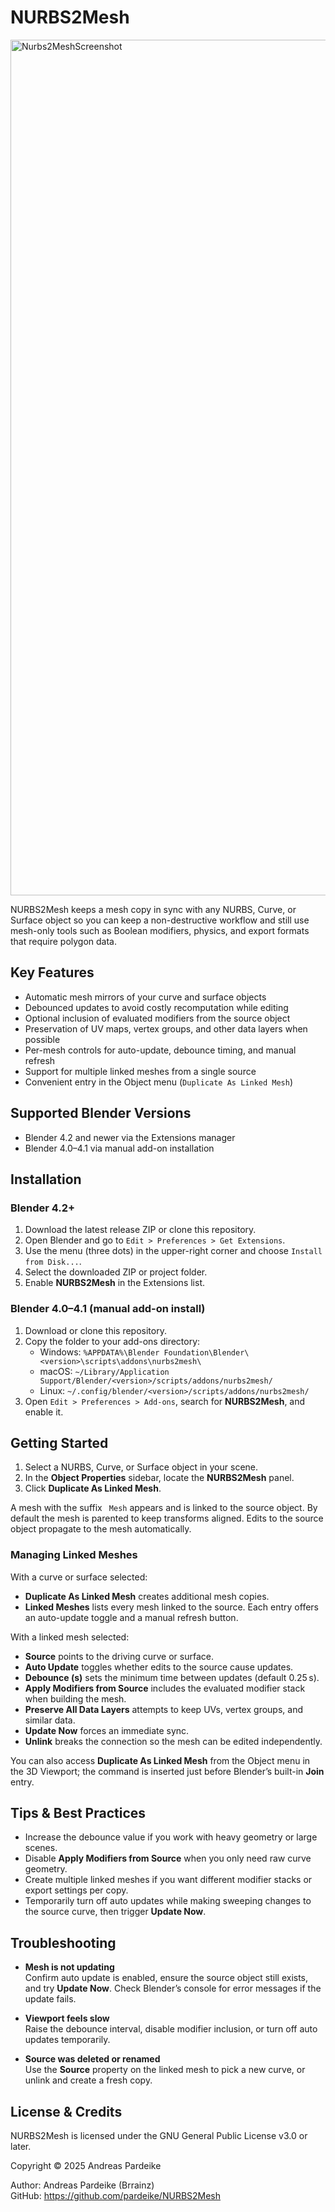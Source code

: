 # NURBS2Mesh

<img width="2434" height="1369" alt="Nurbs2MeshScreenshot" src="https://github.com/user-attachments/assets/62fb45ae-e11d-4b27-a256-1e4a4d998539" />

NURBS2Mesh keeps a mesh copy in sync with any NURBS, Curve, or Surface object so you can keep a non-destructive workflow and still use mesh-only tools such as Boolean modifiers, physics, and export formats that require polygon data.

## Key Features

- Automatic mesh mirrors of your curve and surface objects
- Debounced updates to avoid costly recomputation while editing
- Optional inclusion of evaluated modifiers from the source object
- Preservation of UV maps, vertex groups, and other data layers when possible
- Per-mesh controls for auto-update, debounce timing, and manual refresh
- Support for multiple linked meshes from a single source
- Convenient entry in the Object menu (`Duplicate As Linked Mesh`)

## Supported Blender Versions

- Blender 4.2 and newer via the Extensions manager
- Blender 4.0–4.1 via manual add-on installation

## Installation

### Blender 4.2+

1. Download the latest release ZIP or clone this repository.
2. Open Blender and go to `Edit > Preferences > Get Extensions`.
3. Use the menu (three dots) in the upper-right corner and choose `Install from Disk...`.
4. Select the downloaded ZIP or project folder.
5. Enable **NURBS2Mesh** in the Extensions list.

### Blender 4.0–4.1 (manual add-on install)

1. Download or clone this repository.
2. Copy the folder to your add-ons directory:
   - Windows: `%APPDATA%\Blender Foundation\Blender\<version>\scripts\addons\nurbs2mesh\`
   - macOS: `~/Library/Application Support/Blender/<version>/scripts/addons/nurbs2mesh/`
   - Linux: `~/.config/blender/<version>/scripts/addons/nurbs2mesh/`
3. Open `Edit > Preferences > Add-ons`, search for **NURBS2Mesh**, and enable it.

## Getting Started

1. Select a NURBS, Curve, or Surface object in your scene.
2. In the **Object Properties** sidebar, locate the **NURBS2Mesh** panel.
3. Click **Duplicate As Linked Mesh**.

A mesh with the suffix ` Mesh` appears and is linked to the source object. By default the mesh is parented to keep transforms aligned. Edits to the source object propagate to the mesh automatically.

### Managing Linked Meshes

With a curve or surface selected:
- **Duplicate As Linked Mesh** creates additional mesh copies.
- **Linked Meshes** lists every mesh linked to the source. Each entry offers an auto-update toggle and a manual refresh button.

With a linked mesh selected:
- **Source** points to the driving curve or surface.
- **Auto Update** toggles whether edits to the source cause updates.
- **Debounce (s)** sets the minimum time between updates (default 0.25 s).
- **Apply Modifiers from Source** includes the evaluated modifier stack when building the mesh.
- **Preserve All Data Layers** attempts to keep UVs, vertex groups, and similar data.
- **Update Now** forces an immediate sync.
- **Unlink** breaks the connection so the mesh can be edited independently.

You can also access **Duplicate As Linked Mesh** from the Object menu in the 3D Viewport; the command is inserted just before Blender’s built-in **Join** entry.

## Tips & Best Practices

- Increase the debounce value if you work with heavy geometry or large scenes.
- Disable **Apply Modifiers from Source** when you only need raw curve geometry.
- Create multiple linked meshes if you want different modifier stacks or export settings per copy.
- Temporarily turn off auto updates while making sweeping changes to the source curve, then trigger **Update Now**.

## Troubleshooting

- **Mesh is not updating**  
  Confirm auto update is enabled, ensure the source object still exists, and try **Update Now**. Check Blender’s console for error messages if the update fails.

- **Viewport feels slow**  
  Raise the debounce interval, disable modifier inclusion, or turn off auto updates temporarily.

- **Source was deleted or renamed**  
  Use the **Source** property on the linked mesh to pick a new curve, or unlink and create a fresh copy.

## License & Credits

NURBS2Mesh is licensed under the GNU General Public License v3.0 or later.

Copyright © 2025 Andreas Pardeike

Author: Andreas Pardeike (Brrainz)  
GitHub: <https://github.com/pardeike/NURBS2Mesh>
